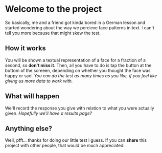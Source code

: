 # Welcome to the project

So basically, me and a friend got kinda bored in a German lesson and started wondering about the way we percieve face patterns in text. I can't tell you more because that might skew the test. 

## How it works

You will be shown a textual representation of a face for a fraction of a second, so **don't miss it**. Then, all you have to do is tap the button at the bottom of the screeen, depending on whether you thought the face was happy or sad. _You can do the test as many times as you like, if you feel like giving us more data to work with._

## What will happen

We'll record the response you give with relation to what you were actually given. _Hopefully we'll have a results page?_

## Anything else?

Well, pfft... thanks for doing our little test I guess. If you can **share** this project with other people, that would be much appreciated.
